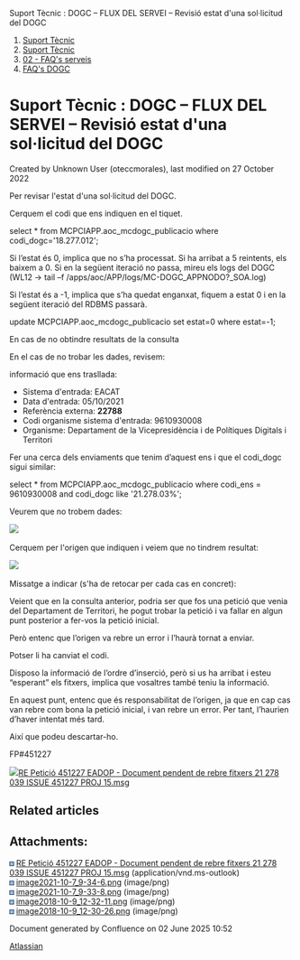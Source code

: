 Suport Tècnic : DOGC – FLUX DEL SERVEI – Revisió estat d'una sol·licitud del DOGC  

1.  [Suport Tècnic](index.html)
2.  [Suport Tècnic](13893782.html)
3.  [02 - FAQ's serveis](26313393.html)
4.  [FAQ's DOGC](28705555.html)

Suport Tècnic : DOGC – FLUX DEL SERVEI – Revisió estat d'una sol·licitud del DOGC
=================================================================================

Created by Unknown User (oteccmorales), last modified on 27 October 2022

Per revisar l'estat d'una sol·licitud del DOGC.

  

Cerquem el codi que ens indiquen en el tiquet.

  

select \* from 
MCPCIAPP.aoc\_mcdogc\_publicacio where codi\_dogc='18.277.012';

  

Si l’estat és 0, implica que no s’ha processat. Si ha arribat a 5 reintents, els baixem a 0. Si en la següent iteració no passa, mireu els logs del DOGC (WL12 -> tail –f /apps/aoc/APP/logs/MC-DOGC\_APPNODO?\_SOA.log)

  

Si l’estat és a -1, implica que s’ha quedat enganxat, fiquem a estat 0 i en la següent iteració del RDBMS passarà.

update MCPCIAPP.aoc\_mcdogc\_publicacio set estat=0 where estat=-1;

En cas de no obtindre resultats de la consulta

En el cas de no trobar les dades, revisem:

informació que ens trasllada:

*   Sistema d'entrada: EACAT
*   Data d'entrada: 05/10/2021
*   Referència externa: **22788**
*   Codi organisme sistema d'entrada: 9610930008
*   Organisme: Departament de la Vicepresidència i de Polítiques Digitals i Territori

Fer una cerca dels enviaments que tenim d’aquest ens i que el codi\_dogc sigui similar:

select \* from 
MCPCIAPP.aoc\_mcdogc\_publicacio where codi\_ens = 9610930008 and codi\_dogc like '21.278.03%';

Veurem que no trobem dades:

![](attachments/81854629/81854632.png)

Cerquem per l'origen que indiquen i veiem que no tindrem resultat:

![](attachments/81854629/81854631.png)

Missatge a indicar (s'ha de retocar per cada cas en concret):

Veient que en la consulta anterior, podria ser que fos una petició que venia del Departament de Territori, he pogut trobar la petició i va fallar en algun punt posterior a fer-vos la petició inicial.

Però entenc que l’origen va rebre un error i l’haurà tornat a enviar.

Potser li ha canviat el codi.

Disposo la informació de l’ordre d’inserció, però si us ha arribat i esteu “esperant” els fitxers, implica que vosaltres també teniu la informació.

En aquest punt, entenc que és responsabilitat de l’origen, ja que en cap cas van rebre com bona la petició inicial, i van rebre un error. Per tant, l’haurien d’haver intentat més tard.

Així que podeu descartar-ho.

FP#451227

[![](download/resources/com.atlassian.confluence.plugins.confluence-view-file-macro:view-file-macro-resources/images/placeholder-medium-file.png)RE Petició 451227 EADOP - Document pendent de rebre fitxers 21 278 039 ISSUE 451227 PROJ 15.msg](/download/attachments/81854629/RE%20%20Petici%C3%B3%20451227%20%20%20EADOP%20-%20Document%20pendent%20de%20rebre%20fitxers%2021%20278%20039%20ISSUE%20451227%20PROJ%2015.msg?version=1&modificationDate=1666856211361&api=v2)

Related articles
----------------

  

  

Attachments:
------------

![](images/icons/bullet_blue.gif) [RE Petició 451227 EADOP - Document pendent de rebre fitxers 21 278 039 ISSUE 451227 PROJ 15.msg](attachments/81854629/81854630.msg) (application/vnd.ms-outlook)  
![](images/icons/bullet_blue.gif) [image2021-10-7\_9-34-6.png](attachments/81854629/81854631.png) (image/png)  
![](images/icons/bullet_blue.gif) [image2021-10-7\_9-33-8.png](attachments/81854629/81854632.png) (image/png)  
![](images/icons/bullet_blue.gif) [image2018-10-9\_12-32-11.png](attachments/81854629/81854633.png) (image/png)  
![](images/icons/bullet_blue.gif) [image2018-10-9\_12-30-26.png](attachments/81854629/81854634.png) (image/png)  

Document generated by Confluence on 02 June 2025 10:52

[Atlassian](http://www.atlassian.com/)